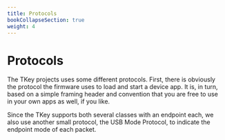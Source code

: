 ```yaml
---
title: Protocols
bookCollapseSection: true
weight: 4
---
```


# Protocols

The TKey projects uses some different protocols. First, there is
obviously the protocol the firmware uses to load and start a device
app. It is, in turn, based on a simple framing header and convention
that you are free to use in your own apps as well, if you like.

Since the TKey supports both several classes with an endpoint each, we
also use another small protocol, the USB Mode Protocol, to indicate
the endpoint mode of each packet.

